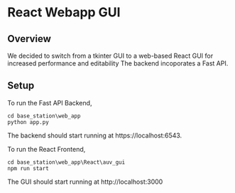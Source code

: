 # React Webapp GUI

## Overview

We decided to switch from a tkinter GUI to a web-based React GUI for increased performance and editability
The backend incoporates a Fast API.

## Setup

To run the Fast API Backend,

```
cd base_station\web_app  
python app.py
```
The backend should start running at https://localhost:6543.

To run the React Frontend,
```
cd base_station\web_app\React\auv_gui
npm run start
```
The GUI should start running at http://localhost:3000

